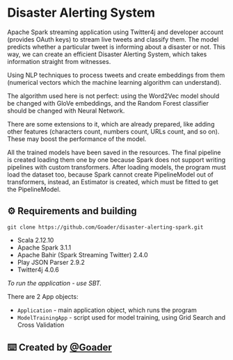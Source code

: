 # Disaster Alerting System
 Apache Spark streaming application using Twitter4j and developer account (provides OAuth keys) to stream live tweets and classify them. The model predicts whether a particular tweet is informing about a disaster or not. This way, we can create an efficient Disaster Alerting System, which takes information straight from witnesses.
 
 Using NLP techniques to process tweets and create embeddings from them (numerical vectors which the machine learning algorithm can understand).
 
 The algorithm used here is not perfect: using the Word2Vec model should be changed with GloVe embeddings, and the Random Forest classifier should be changed with Neural Network.
 
 There are some extensions to it, which are already prepared, like adding other features (characters count, numbers count, URLs count, and so on). These may boost the performance of the model.
 
 All the trained models have been saved in the resources. The final pipeline is created loading them one by one because Spark does not support writing pipelines with custom transformers. After loading models, the program must load the dataset too, because Spark cannot create PipelineModel out of transformers, instead, an Estimator is created, which must be fitted to get the PipelineModel.
 ## :gear: Requirements and building
 
 ```git
 git clone https://github.com/Goader/disaster-alerting-spark.git
 ```
 
 * Scala 2.12.10
 * Apache Spark 3.1.1
 * Apache Bahir (Spark Streaming Twitter) 2.4.0
 * Play JSON Parser 2.9.2
 * Twitter4j 4.0.6
 
 _To run the application - use SBT._
 
 There are 2 App objects:
   * `Application` - main application object, which runs the program
   * `ModelTrainingApp` - script used for model training, using Grid Search and Cross Validation
 
 ## :keyboard: Created by [@Goader](https://github.com/Goader)
